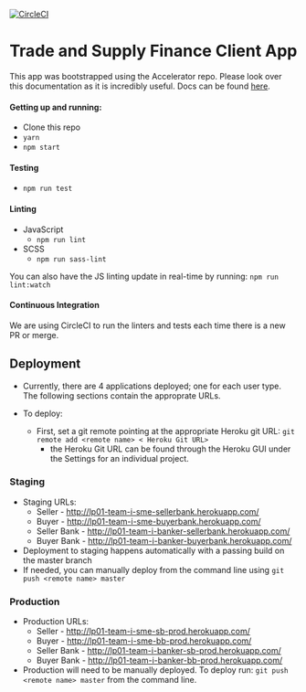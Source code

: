 [![CircleCI](https://circleci.com/gh/CognizantStudio/trade-finance-client/tree/master.svg?style=svg&circle-token=94f403cac177feb611d4ff2be7f5bf639e11f8ad)](https://circleci.com/gh/CognizantStudio/trade-finance-client/tree/master)

# Trade and Supply Finance Client App

This app was bootstrapped using the Accelerator repo. Please look over this documentation as it is incredibly useful. Docs can be found [here](docs/accelerator-starter.md).

#### Getting up and running:
- Clone this repo
- `yarn`
- `npm start`

#### Testing
- `npm run test`

#### Linting
- JavaScript
  * `npm run lint`
- SCSS
  * `npm run sass-lint`

You can also have the JS linting update in real-time by running: `npm run lint:watch`

#### Continuous Integration
We are using CircleCI to run the linters and tests each time there is a new PR or merge.

## Deployment
- Currently, there are 4 applications deployed; one for each user type. The following sections contain the approprate URLs.

- To deploy:
  * First, set a git remote pointing at the appropriate Heroku git URL: `git remote add <remote name> <
Heroku Git URL>`
    * the Heroku Git URL can be found through the Heroku GUI under the Settings for an individual project.

### Staging
- Staging URLs:
  * Seller - http://lp01-team-i-sme-sellerbank.herokuapp.com/
  * Buyer - http://lp01-team-i-sme-buyerbank.herokuapp.com/
  * Seller Bank - http://lp01-team-i-banker-sellerbank.herokuapp.com/
  * Buyer Bank - http://lp01-team-i-banker-buyerbank.herokuapp.com/
- Deployment to staging happens automatically with a passing build on the master branch
- If needed, you can manually deploy from the command line using `git push <remote name> master`

### Production
- Production URLs:
  * Seller - http://lp01-team-i-sme-sb-prod.herokuapp.com/
  * Buyer - http://lp01-team-i-sme-bb-prod.herokuapp.com/
  * Seller Bank - http://lp01-team-i-banker-sb-prod.herokuapp.com/
  * Buyer Bank - http://lp01-team-i-banker-bb-prod.herokuapp.com/
- Production will need to be manually deployed. To deploy run: `git push <remote name> master` from the command line.
